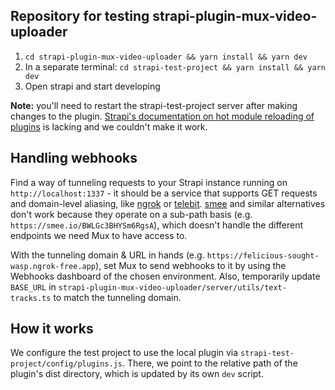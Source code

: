 ## Repository for testing strapi-plugin-mux-video-uploader

1. `cd strapi-plugin-mux-video-uploader && yarn install && yarn dev`
1. In a separate terminal: `cd strapi-test-project && yarn install && yarn dev`
1. Open strapi and start developing

**Note:** you'll need to restart the strapi-test-project server after making changes to the plugin. [Strapi's documentation on hot module reloading of plugins](https://docs.strapi.io/dev-docs/plugins/development/create-a-plugin#servers-and-hot-reloading) is lacking and we couldn't make it work.

## Handling webhooks

Find a way of tunneling requests to your Strapi instance running on `http://localhost:1337` - it should be a service that supports GET requests and domain-level aliasing, like [ngrok](https://ngrok.com/) or [telebit](https://telebit.cloud). [smee](https://smee.io/) and similar alternatives don't work because they operate on a sub-path basis (e.g. `https://smee.io/BWLGc3BHYSm6RgsA`), which doesn't handle the different endpoints we need Mux to have access to.

With the tunneling domain & URL in hands (e.g. `https://felicious-sought-wasp.ngrok-free.app`), set Mux to send webhooks to it by using the Webhooks dashboard of the chosen environment. Also, temporarily update `BASE_URL` in `strapi-plugin-mux-video-uploader/server/utils/text-tracks.ts` to match the tunneling domain.

## How it works

We configure the test project to use the local plugin via `strapi-test-project/config/plugins.js`. There, we point to the relative path of the plugin's dist directory, which is updated by its own `dev` script.
